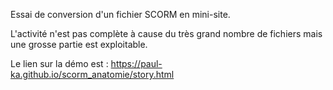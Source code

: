 Essai de conversion d'un fichier SCORM en mini-site.

L'activité n'est pas complète à cause du très grand nombre de fichiers mais une grosse partie est exploitable.

Le lien sur la démo est : https://paul-ka.github.io/scorm_anatomie/story.html
